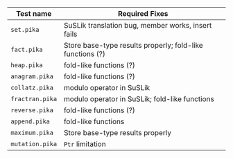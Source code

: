 | Test name | Required Fixes |
| --------- | -------------- |
| `set.pika` | SuSLik translation bug, member works, insert fails |
| `fact.pika` | Store base-type results properly; fold-like functions (?) |
| `heap.pika` | fold-like functions (?) |
| `anagram.pika` | fold-like functions (?) |
| `collatz.pika` | modulo operator in SuSLik |
| `fractran.pika` | modulo operator in SuSLik; fold-like functions |
| `reverse.pika` | fold-like functions (?) |
| `append.pika` | fold-like functions |
| `maximum.pika` | Store base-type results properly |
| `mutation.pika` | `Ptr` limitation |